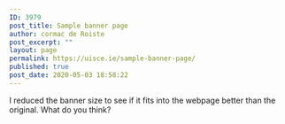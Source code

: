 ```yaml
---
ID: 3979
post_title: Sample banner page
author: cormac de Roiste
post_excerpt: ""
layout: page
permalink: https://uisce.ie/sample-banner-page/
published: true
post_date: 2020-05-03 18:58:22
---
```

I reduced the banner size to see if it fits into the webpage better than the original. What do you think?